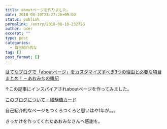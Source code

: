 ```yaml
---
title: aboutページを作りました。
date: 2018-08-10T23:27:26+09:00
status: publish
permalink: /entry/2018-08-10-232726
author: user
excerpt: ""
type: post
categories:
  - 自己紹介的な
tag: []
post_format: []
---
```


[はてなブログで「aboutページ」をカスタマイズすべき3つの理由と必要な項目まとめ！ – あおみなの雑記](https://www.aominablog.com/entry/hatenablog-aboutpage)

↑この記事にインスパイアされaboutページを作ってみました。

[このブログについて – 経験値カード](https://www.exp-cards.net/about)

自己紹介的なページをつくろつくろと思いはや1年が。。。

きっかけを作ってくれたあおみなさんへ感謝を。
